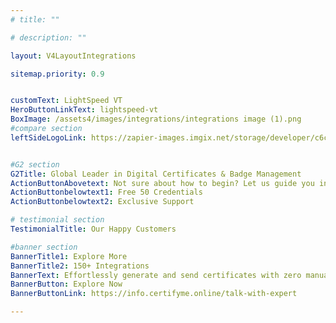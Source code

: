 ```yaml
---
# title: ""

# description: ""

layout: V4LayoutIntegrations

sitemap.priority: 0.9


customText: LightSpeed VT
HeroButtonLinkText: lightspeed-vt
BoxImage: /assets4/images/integrations/integrations image (1).png
#compare section
leftSideLogoLink: https://zapier-images.imgix.net/storage/developer/c6cd28420db2427eeb8f24f2a36775e0_3.png?auto=format&ixlib=react-9.8.0&fit=crop&q=50&w=60&h=60&dpr=1


#G2 section
G2Title: Global Leader in Digital Certificates & Badge Management
ActionButtonAbovetext: Not sure about how to begin? Let us guide you in the right direction!
ActionButtonbelowtext1: Free 50 Credentials
ActionButtonbelowtext2: Exclusive Support

# testimonial section
TestimonialTitle: Our Happy Customers   

#banner section
BannerTitle1: Explore More
BannerTitle2: 150+ Integrations
BannerText: Effortlessly generate and send certificates with zero manual intervention using the most advanced digital credential management software of 2023.
BannerButton: Explore Now
BannerButtonLink: https://info.certifyme.online/talk-with-expert

---
```


